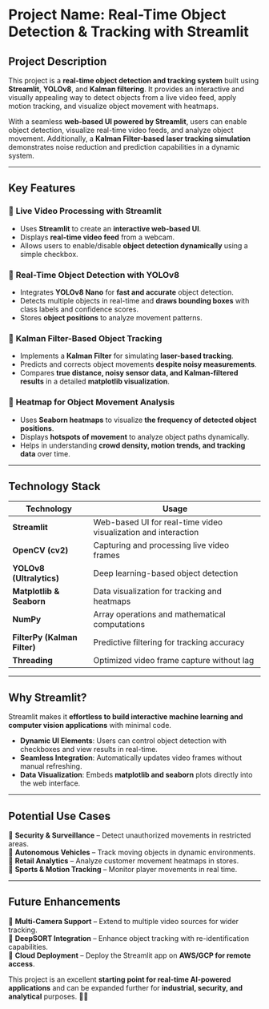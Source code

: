 # **Project Name: Real-Time Object Detection & Tracking with Streamlit**  

## **Project Description**  

This project is a **real-time object detection and tracking system** built using **Streamlit**, **YOLOv8**, and **Kalman filtering**. It provides an interactive and visually appealing way to detect objects from a live video feed, apply motion tracking, and visualize object movement with heatmaps.  

With a seamless **web-based UI powered by Streamlit**, users can enable object detection, visualize real-time video feeds, and analyze object movement. Additionally, a **Kalman Filter-based laser tracking simulation** demonstrates noise reduction and prediction capabilities in a dynamic system.  

---

## **Key Features**  

### 🔹 **Live Video Processing with Streamlit**  
- Uses **Streamlit** to create an **interactive web-based UI**.  
- Displays **real-time video feed** from a webcam.  
- Allows users to enable/disable **object detection dynamically** using a simple checkbox.  

### 🔹 **Real-Time Object Detection with YOLOv8**  
- Integrates **YOLOv8 Nano** for **fast and accurate** object detection.  
- Detects multiple objects in real-time and **draws bounding boxes** with class labels and confidence scores.  
- Stores **object positions** to analyze movement patterns.  

### 🔹 **Kalman Filter-Based Object Tracking**  
- Implements a **Kalman Filter** for simulating **laser-based tracking**.  
- Predicts and corrects object movements **despite noisy measurements**.  
- Compares **true distance, noisy sensor data, and Kalman-filtered results** in a detailed **matplotlib visualization**.  

### 🔹 **Heatmap for Object Movement Analysis**  
- Uses **Seaborn heatmaps** to visualize **the frequency of detected object positions**.  
- Displays **hotspots of movement** to analyze object paths dynamically.  
- Helps in understanding **crowd density, motion trends, and tracking data** over time.  

---

## **Technology Stack**  

| **Technology** | **Usage** |
|---------------|----------|
| **Streamlit** | Web-based UI for real-time video visualization and interaction |
| **OpenCV (cv2)** | Capturing and processing live video frames |
| **YOLOv8 (Ultralytics)** | Deep learning-based object detection |
| **Matplotlib & Seaborn** | Data visualization for tracking and heatmaps |
| **NumPy** | Array operations and mathematical computations |
| **FilterPy (Kalman Filter)** | Predictive filtering for tracking accuracy |
| **Threading** | Optimized video frame capture without lag |

---

## **Why Streamlit?**  

Streamlit makes it **effortless to build interactive machine learning and computer vision applications** with minimal code.  
- **Dynamic UI Elements**: Users can control object detection with checkboxes and view results in real-time.  
- **Seamless Integration**: Automatically updates video frames without manual refreshing.  
- **Data Visualization**: Embeds **matplotlib and seaborn** plots directly into the web interface.  

---

## **Potential Use Cases**  
🔸 **Security & Surveillance** – Detect unauthorized movements in restricted areas.  
🔸 **Autonomous Vehicles** – Track moving objects in dynamic environments.  
🔸 **Retail Analytics** – Analyze customer movement heatmaps in stores.  
🔸 **Sports & Motion Tracking** – Monitor player movements in real time.  

---

## **Future Enhancements**  
🚀 **Multi-Camera Support** – Extend to multiple video sources for wider tracking.  
🚀 **DeepSORT Integration** – Enhance object tracking with re-identification capabilities.  
🚀 **Cloud Deployment** – Deploy the Streamlit app on **AWS/GCP for remote access**.  

This project is an excellent **starting point for real-time AI-powered applications** and can be expanded further for **industrial, security, and analytical** purposes. 🎯🚀
